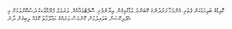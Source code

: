 ކޮވިޑުގެ ބަލިމަޑުކަން ފެތުރި އެންމެހާ ފަރުދުންގެ ގޭބަންދު ވުމާގުޅިގެން ލިޔާންފެށި ސޮފްޓްވެއާއެއް.
ލަރަވެލް ފްރޭމްވޯކކް ދަސްކޮށްލުމަށް މި އެޕްލިކޭޝަން ބަލައިލުމުން ކޮންމެސް ވަރެއްގެ މަޢުލޫމާތު ކޮޅެއް ލިބިގެން ދާނެ
